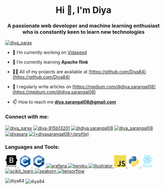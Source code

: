 <h1 align="center">Hi 👋, I'm Diya</h1>
<h3 align="center">A passionate web developer and machine learning enthusiast who is constantly keen to learn new technologies</h3>



<p align="left"> <a href="https://twitter.com/diya_sarax" target="blank"><img src="https://img.shields.io/twitter/follow/diya_sarax?logo=twitter&style=for-the-badge" alt="diya_sarax" /></a> </p>

- 🔭 I’m currently working on [Vidaseed](https://github.com/Diya84/vidaseed)

- 🌱 I’m currently learning **Apache flink**

- 👨‍💻 All of my projects are available at [https://github.com/Diya84](https://github.com/Diya84)

- 📝 I regularly write articles on [https://medium.com/@diya.sarangal08](https://medium.com/@diya.sarangal08)

- 📫 How to reach me **diya.sarangal08@gmail.com**

<h3 align="left">Connect with me:</h3>
<p align="left">
<a href="https://twitter.com/diya_sarax" target="blank"><img align="center" src="https://raw.githubusercontent.com/rahuldkjain/github-profile-readme-generator/master/src/images/icons/Social/twitter.svg" alt="diya_sarax" height="30" width="40" /></a>
<a href="https://linkedin.com/in/diya-915b13201" target="blank"><img align="center" src="https://raw.githubusercontent.com/rahuldkjain/github-profile-readme-generator/master/src/images/icons/Social/linked-in-alt.svg" alt="diya-915b13201" height="30" width="40" /></a>
<a href="https://medium.com/@diya.sarangal08" target="blank"><img align="center" src="https://raw.githubusercontent.com/rahuldkjain/github-profile-readme-generator/master/src/images/icons/Social/medium.svg" alt="@diya.sarangal08" height="30" width="40" /></a>
<a href="https://www.hackerrank.com/diya_sarangal08" target="blank"><img align="center" src="https://raw.githubusercontent.com/rahuldkjain/github-profile-readme-generator/master/src/images/icons/Social/hackerrank.svg" alt="diya_sarangal08" height="30" width="40" /></a>
<a href="https://www.leetcode.com/diyasara" target="blank"><img align="center" src="https://raw.githubusercontent.com/rahuldkjain/github-profile-readme-generator/master/src/images/icons/Social/leet-code.svg" alt="diyasara" height="30" width="40" /></a>
<a href="https://auth.geeksforgeeks.org/user/(<diyasarangal08>/profile)" target="blank"><img align="center" src="https://raw.githubusercontent.com/rahuldkjain/github-profile-readme-generator/master/src/images/icons/Social/geeks-for-geeks.svg" alt="(<diyasarangal08>/profile)" height="30" width="40" /></a>
</p>

<h3 align="left">Languages and Tools:</h3>
<p align="left"> <a href="https://getbootstrap.com" target="_blank" rel="noreferrer"> <img src="https://raw.githubusercontent.com/devicons/devicon/master/icons/bootstrap/bootstrap-plain-wordmark.svg" alt="bootstrap" width="40" height="40"/> </a> <a href="https://www.cprogramming.com/" target="_blank" rel="noreferrer"> <img src="https://raw.githubusercontent.com/devicons/devicon/master/icons/c/c-original.svg" alt="c" width="40" height="40"/> </a> <a href="https://www.w3schools.com/cpp/" target="_blank" rel="noreferrer"> <img src="https://raw.githubusercontent.com/devicons/devicon/master/icons/cplusplus/cplusplus-original.svg" alt="cplusplus" width="40" height="40"/> </a> <a href="https://grafana.com" target="_blank" rel="noreferrer"> <img src="https://www.vectorlogo.zone/logos/grafana/grafana-icon.svg" alt="grafana" width="40" height="40"/> </a> <a href="https://heroku.com" target="_blank" rel="noreferrer"> <img src="https://www.vectorlogo.zone/logos/heroku/heroku-icon.svg" alt="heroku" width="40" height="40"/> </a> <a href="https://www.adobe.com/in/products/illustrator.html" target="_blank" rel="noreferrer"> <img src="https://www.vectorlogo.zone/logos/adobe_illustrator/adobe_illustrator-icon.svg" alt="illustrator" width="40" height="40"/> </a> <a href="https://developer.mozilla.org/en-US/docs/Web/JavaScript" target="_blank" rel="noreferrer"> <img src="https://raw.githubusercontent.com/devicons/devicon/master/icons/javascript/javascript-original.svg" alt="javascript" width="40" height="40"/> </a> <a href="https://www.python.org" target="_blank" rel="noreferrer"> <img src="https://raw.githubusercontent.com/devicons/devicon/master/icons/python/python-original.svg" alt="python" width="40" height="40"/> </a> <a href="https://reactjs.org/" target="_blank" rel="noreferrer"> <img src="https://raw.githubusercontent.com/devicons/devicon/master/icons/react/react-original-wordmark.svg" alt="react" width="40" height="40"/> </a> <a href="https://scikit-learn.org/" target="_blank" rel="noreferrer"> <img src="https://upload.wikimedia.org/wikipedia/commons/0/05/Scikit_learn_logo_small.svg" alt="scikit_learn" width="40" height="40"/> </a> <a href="https://seaborn.pydata.org/" target="_blank" rel="noreferrer"> <img src="https://seaborn.pydata.org/_images/logo-mark-lightbg.svg" alt="seaborn" width="40" height="40"/> </a> <a href="https://www.tensorflow.org" target="_blank" rel="noreferrer"> <img src="https://www.vectorlogo.zone/logos/tensorflow/tensorflow-icon.svg" alt="tensorflow" width="40" height="40"/> </a> </p>

<p><img align="left" src="https://github-readme-stats.vercel.app/api/top-langs?username=diya84&show_icons=true&locale=en&layout=compact" alt="diya84" /></p>

<p>&nbsp;<img align="center" src="https://github-readme-stats.vercel.app/api?username=diya84&show_icons=true&locale=en" alt="diya84" /></p>
